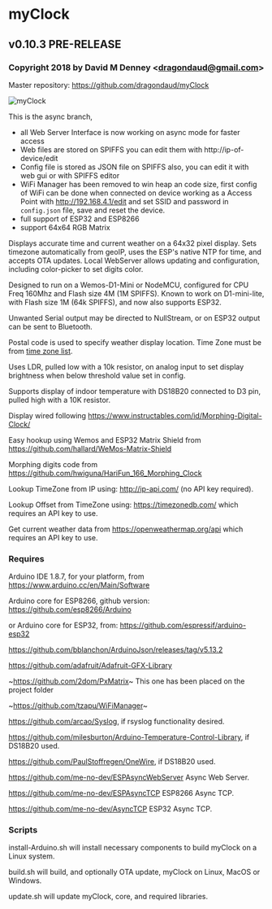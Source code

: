# myClock
## v0.10.3 PRE-RELEASE
### Copyright 2018 by David M Denney &lt;dragondaud@gmail.com&gt;

Master repository: https://github.com/dragondaud/myClock

![myClock](/docs/clock+board.png)

This is the async branch, 

- all Web Server Interface is now working on async mode for faster access
- Web files are stored on SPIFFS you can edit them with http://ip-of-device/edit
- Config file is stored as JSON file on SPIFFS also, you can edit it with web gui or with SPIFFS editor
- WiFi Manager has been removed to win heap an code size, first config of WiFi can be done when connected on device working as a Access Point with http://192.168.4.1/edit and set SSID and password in `config.json` file, save and reset the device.
- full support of ESP32 and ESP8266
- support 64x64 RGB Matrix

Displays accurate time and current weather on a 64x32 pixel display. Sets timezone automatically from geoIP, uses the ESP's native NTP for time, and accepts OTA updates. Local WebServer allows updating and configuration, including color-picker to set digits color.

Designed to run on a Wemos-D1-Mini or NodeMCU, configured for CPU Freq 160Mhz and Flash size 4M (1M SPIFFS). Known to work on D1-mini-lite, with Flash size 1M (64k SPIFFS), and now also supports ESP32.

Unwanted Serial output may be directed to NullStream, or on ESP32 output can be sent to Bluetooth.

Postal code is used to specify weather display location. Time Zone must be from [time zone list](https://timezonedb.com/time-zones).

Uses LDR, pulled low with a 10k resistor, on analog input to set display brightness when below threshold value set in config.

Supports display of indoor temperature with DS18B20 connected to D3 pin, pulled high with a 10K resistor.

Display wired following https://www.instructables.com/id/Morphing-Digital-Clock/

Easy hookup using Wemos and ESP32 Matrix Shield from https://github.com/hallard/WeMos-Matrix-Shield

Morphing digits code from https://github.com/hwiguna/HariFun_166_Morphing_Clock

Lookup TimeZone from IP using: http://ip-api.com/ (no API key required).

Lookup Offset from TimeZone using: https://timezonedb.com/ which requires an API key to use.

Get current weather data from https://openweathermap.org/api which requires an API key to use.

### Requires

Arduino IDE 1.8.7, for your platform, from https://www.arduino.cc/en/Main/Software

Arduino core for ESP8266, github version: https://github.com/esp8266/Arduino

or Arduino core for ESP32, from: https://github.com/espressif/arduino-esp32

https://github.com/bblanchon/ArduinoJson/releases/tag/v5.13.2

https://github.com/adafruit/Adafruit-GFX-Library

~https://github.com/2dom/PxMatrix~ This one has been placed on the project folder

~https://github.com/tzapu/WiFiManager~

https://github.com/arcao/Syslog, if rsyslog functionality desired.

https://github.com/milesburton/Arduino-Temperature-Control-Library, if DS18B20 used.

https://github.com/PaulStoffregen/OneWire, if DS18B20 used.

https://github.com/me-no-dev/ESPAsyncWebServer Async Web Server.

https://github.com/me-no-dev/ESPAsyncTCP ESP8266 Async TCP.

https://github.com/me-no-dev/AsyncTCP ESP32 Async TCP.

### Scripts

install-Arduino.sh will install necessary components to build myClock on a Linux system.

build.sh will build, and optionally OTA update, myClock on Linux, MacOS or Windows.

update.sh will update myClock, core, and required libraries.